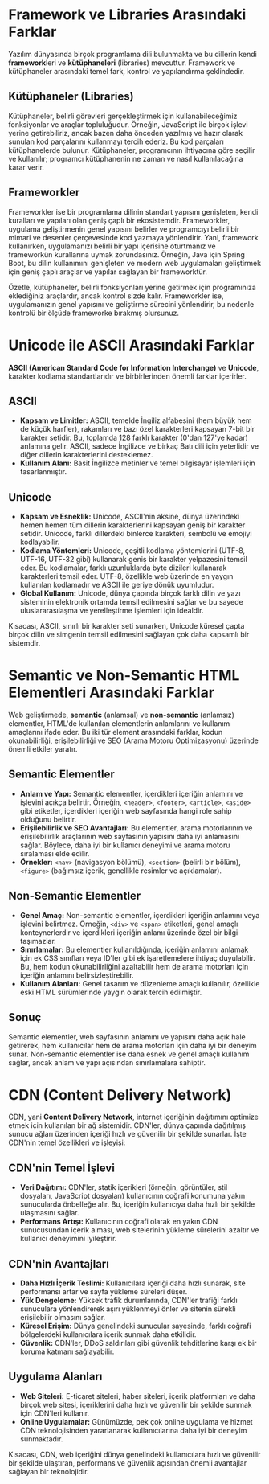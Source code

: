 # Framework ve Libraries Arasındaki Farklar

Yazılım dünyasında birçok programlama dili bulunmakta ve bu dillerin kendi **framework**leri ve **kütüphaneleri** (libraries) mevcuttur. Framework ve kütüphaneler arasındaki temel fark, kontrol ve yapılandırma şeklindedir.

## Kütüphaneler (Libraries)
Kütüphaneler, belirli görevleri gerçekleştirmek için kullanabileceğimiz fonksiyonlar ve araçlar topluluğudur. Örneğin, JavaScript ile birçok işlevi yerine getirebiliriz, ancak bazen daha önceden yazılmış ve hazır olarak sunulan kod parçalarını kullanmayı tercih ederiz. Bu kod parçaları kütüphanelerde bulunur. Kütüphaneler, programcının ihtiyacına göre seçilir ve kullanılır; programcı kütüphanenin ne zaman ve nasıl kullanılacağına karar verir.

## Frameworkler
Frameworkler ise bir programlama dilinin standart yapısını genişleten, kendi kuralları ve yapıları olan geniş çaplı bir ekosistemdir. Frameworkler, uygulama geliştirmenin genel yapısını belirler ve programcıyı belirli bir mimari ve desenler çerçevesinde kod yazmaya yönlendirir. Yani, framework kullanırken, uygulamanızı belirli bir yapı içerisine oturtmanız ve frameworkün kurallarına uymak zorundasınız. Örneğin, Java için Spring Boot, bu dilin kullanımını genişleten ve modern web uygulamaları geliştirmek için geniş çaplı araçlar ve yapılar sağlayan bir frameworktür.

Özetle, kütüphaneler, belirli fonksiyonları yerine getirmek için programınıza eklediğiniz araçlardır, ancak kontrol sizde kalır. Frameworkler ise, uygulamanızın genel yapısını ve geliştirme sürecini yönlendirir, bu nedenle kontrolü bir ölçüde frameworke bırakmış olursunuz.

# Unicode ile ASCII Arasındaki Farklar

**ASCII (American Standard Code for Information Interchange)** ve **Unicode**, karakter kodlama standartlarıdır ve birbirlerinden önemli farklar içerirler.

## ASCII
- **Kapsam ve Limitler:** ASCII, temelde İngiliz alfabesini (hem büyük hem de küçük harfler), rakamları ve bazı özel karakterleri kapsayan 7-bit bir karakter setidir. Bu, toplamda 128 farklı karakter (0'dan 127'ye kadar) anlamına gelir. ASCII, sadece İngilizce ve birkaç Batı dili için yeterlidir ve diğer dillerin karakterlerini desteklemez.
- **Kullanım Alanı:** Basit İngilizce metinler ve temel bilgisayar işlemleri için tasarlanmıştır.

## Unicode
- **Kapsam ve Esneklik:** Unicode, ASCII'nin aksine, dünya üzerindeki hemen hemen tüm dillerin karakterlerini kapsayan geniş bir karakter setidir. Unicode, farklı dillerdeki binlerce karakteri, sembolü ve emojiyi kodlayabilir.
- **Kodlama Yöntemleri:** Unicode, çeşitli kodlama yöntemlerini (UTF-8, UTF-16, UTF-32 gibi) kullanarak geniş bir karakter yelpazesini temsil eder. Bu kodlamalar, farklı uzunluklarda byte dizileri kullanarak karakterleri temsil eder. UTF-8, özellikle web üzerinde en yaygın kullanılan kodlamadır ve ASCII ile geriye dönük uyumludur.
- **Global Kullanım:** Unicode, dünya çapında birçok farklı dilin ve yazı sisteminin elektronik ortamda temsil edilmesini sağlar ve bu sayede uluslararasılaşma ve yerelleştirme işlemleri için idealdir.

Kısacası, ASCII, sınırlı bir karakter seti sunarken, Unicode küresel çapta birçok dilin ve simgenin temsil edilmesini sağlayan çok daha kapsamlı bir sistemdir.

# Semantic ve Non-Semantic HTML Elementleri Arasındaki Farklar

Web geliştirmede, **semantic** (anlamsal) ve **non-semantic** (anlamsız) elementler, HTML'de kullanılan elementlerin anlamlarını ve kullanım amaçlarını ifade eder. Bu iki tür element arasındaki farklar, kodun okunabilirliği, erişilebilirliği ve SEO (Arama Motoru Optimizasyonu) üzerinde önemli etkiler yaratır.

## Semantic Elementler
- **Anlam ve Yapı:** Semantic elementler, içerdikleri içeriğin anlamını ve işlevini açıkça belirtir. Örneğin, `<header>`, `<footer>`, `<article>`, `<aside>` gibi etiketler, içerdikleri içeriğin web sayfasında hangi role sahip olduğunu belirtir.
- **Erişilebilirlik ve SEO Avantajları:** Bu elementler, arama motorlarının ve erişilebilirlik araçlarının web sayfasının yapısını daha iyi anlamasını sağlar. Böylece, daha iyi bir kullanıcı deneyimi ve arama motoru sıralaması elde edilir.
- **Örnekler:** `<nav>` (navigasyon bölümü), `<section>` (belirli bir bölüm), `<figure>` (bağımsız içerik, genellikle resimler ve açıklamalar).

## Non-Semantic Elementler
- **Genel Amaç:** Non-semantic elementler, içerdikleri içeriğin anlamını veya işlevini belirtmez. Örneğin, `<div>` ve `<span>` etiketleri, genel amaçlı konteynerlerdir ve içerdikleri içeriğin anlamı üzerinde özel bir bilgi taşımazlar.
- **Sınırlamalar:** Bu elementler kullanıldığında, içeriğin anlamını anlamak için ek CSS sınıfları veya ID'ler gibi ek işaretlemelere ihtiyaç duyulabilir. Bu, hem kodun okunabilirliğini azaltabilir hem de arama motorları için içeriğin anlamını belirsizleştirebilir.
- **Kullanım Alanları:** Genel tasarım ve düzenleme amaçlı kullanılır, özellikle eski HTML sürümlerinde yaygın olarak tercih edilmiştir.

## Sonuç
Semantic elementler, web sayfasının anlamını ve yapısını daha açık hale getirerek, hem kullanıcılar hem de arama motorları için daha iyi bir deneyim sunar. Non-semantic elementler ise daha esnek ve genel amaçlı kullanım sağlar, ancak anlam ve yapı açısından sınırlamalara sahiptir.


# CDN (Content Delivery Network)

CDN, yani **Content Delivery Network**, internet içeriğinin dağıtımını optimize etmek için kullanılan bir ağ sistemidir. CDN'ler, dünya çapında dağıtılmış sunucu ağları üzerinden içeriği hızlı ve güvenilir bir şekilde sunarlar. İşte CDN'nin temel özellikleri ve işleyişi:

## CDN'nin Temel İşlevi
- **Veri Dağıtımı:** CDN'ler, statik içerikleri (örneğin, görüntüler, stil dosyaları, JavaScript dosyaları) kullanıcının coğrafi konumuna yakın sunucularda önbelleğe alır. Bu, içeriğin kullanıcıya daha hızlı bir şekilde ulaşmasını sağlar.
- **Performans Artışı:** Kullanıcının coğrafi olarak en yakın CDN sunucusundan içerik alması, web sitelerinin yükleme sürelerini azaltır ve kullanıcı deneyimini iyileştirir.

## CDN'nin Avantajları
- **Daha Hızlı İçerik Teslimi:** Kullanıcılara içeriği daha hızlı sunarak, site performansı artar ve sayfa yükleme süreleri düşer.
- **Yük Dengeleme:** Yüksek trafik durumlarında, CDN'ler trafiği farklı sunuculara yönlendirerek aşırı yüklenmeyi önler ve sitenin sürekli erişilebilir olmasını sağlar.
- **Küresel Erişim:** Dünya genelindeki sunucular sayesinde, farklı coğrafi bölgelerdeki kullanıcılara içerik sunmak daha etkilidir.
- **Güvenlik:** CDN'ler, DDoS saldırıları gibi güvenlik tehditlerine karşı ek bir koruma katmanı sağlayabilir.

## Uygulama Alanları
- **Web Siteleri:** E-ticaret siteleri, haber siteleri, içerik platformları ve daha birçok web sitesi, içeriklerini daha hızlı ve güvenilir bir şekilde sunmak için CDN'leri kullanır.
- **Online Uygulamalar:** Günümüzde, pek çok online uygulama ve hizmet CDN teknolojisinden yararlanarak kullanıcılarına daha iyi bir deneyim sunmaktadır.

Kısacası, CDN, web içeriğini dünya genelindeki kullanıcılara hızlı ve güvenilir bir şekilde ulaştıran, performans ve güvenlik açısından önemli avantajlar sağlayan bir teknolojidir.
